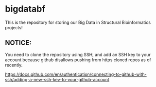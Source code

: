 # bigdatabf
This is the repository for storing our Big Data in Structural Bioinformatics projects!

## NOTICE: 
You need to clone the repository using SSH, and add an SSH key to your account
 because github disallows pushing from https cloned repos as of recently. 

https://docs.github.com/en/authentication/connecting-to-github-with-ssh/adding-a-new-ssh-key-to-your-github-account
